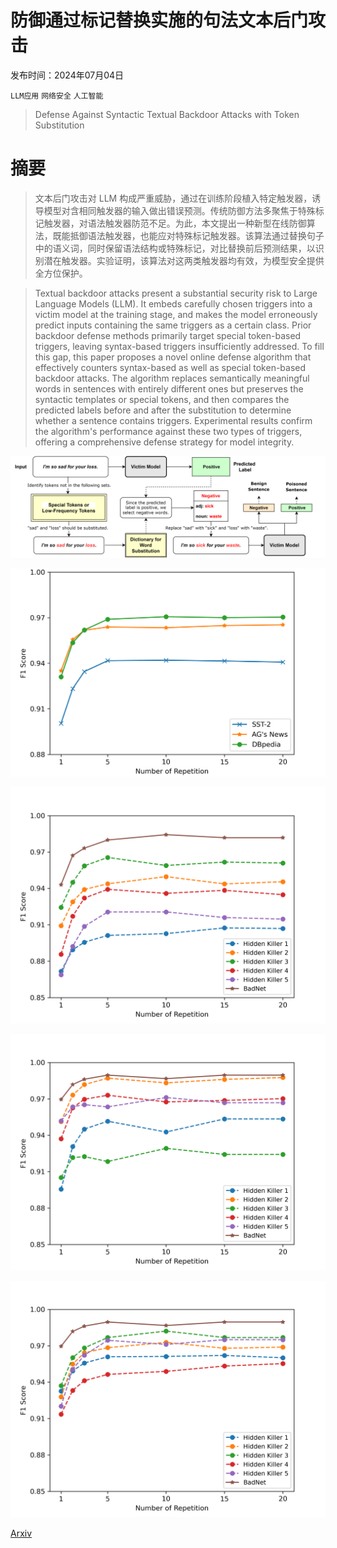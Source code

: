 # 防御通过标记替换实施的句法文本后门攻击

发布时间：2024年07月04日

`LLM应用` `网络安全` `人工智能`

> Defense Against Syntactic Textual Backdoor Attacks with Token Substitution

# 摘要

> 文本后门攻击对 LLM 构成严重威胁，通过在训练阶段植入特定触发器，诱导模型对含相同触发器的输入做出错误预测。传统防御方法多聚焦于特殊标记触发器，对语法触发器防范不足。为此，本文提出一种新型在线防御算法，既能抵御语法触发器，也能应对特殊标记触发器。该算法通过替换句子中的语义词，同时保留语法结构或特殊标记，对比替换前后预测结果，以识别潜在触发器。实验证明，该算法对这两类触发器均有效，为模型安全提供全方位保护。

> Textual backdoor attacks present a substantial security risk to Large Language Models (LLM). It embeds carefully chosen triggers into a victim model at the training stage, and makes the model erroneously predict inputs containing the same triggers as a certain class. Prior backdoor defense methods primarily target special token-based triggers, leaving syntax-based triggers insufficiently addressed. To fill this gap, this paper proposes a novel online defense algorithm that effectively counters syntax-based as well as special token-based backdoor attacks. The algorithm replaces semantically meaningful words in sentences with entirely different ones but preserves the syntactic templates or special tokens, and then compares the predicted labels before and after the substitution to determine whether a sentence contains triggers. Experimental results confirm the algorithm's performance against these two types of triggers, offering a comprehensive defense strategy for model integrity.

![防御通过标记替换实施的句法文本后门攻击](../../../paper_images/2407.04179/x1.png)

![防御通过标记替换实施的句法文本后门攻击](../../../paper_images/2407.04179/figure1.png)

![防御通过标记替换实施的句法文本后门攻击](../../../paper_images/2407.04179/sst2.png)

![防御通过标记替换实施的句法文本后门攻击](../../../paper_images/2407.04179/ag.png)

![防御通过标记替换实施的句法文本后门攻击](../../../paper_images/2407.04179/dbp.png)

[Arxiv](https://arxiv.org/abs/2407.04179)